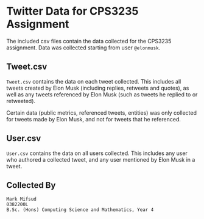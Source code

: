 # Twitter Data for CPS3235 Assignment
The included csv files contain the data collected for the CPS3235 assignment.
Data was collected starting from user `@elonmusk`.


## Tweet.csv
`Tweet.csv` contains the data on each tweet collected.
This includes all tweets created by Elon Musk (including replies, retweets and quotes),
as well as any tweets referenced by Elon Musk (such as tweets he replied to or retweeted).

Certain data (public metrics, referenced tweets, entities) was only collected for tweets made by Elon Musk,
and not for tweets that he referenced.


## User.csv
`User.csv` contains the data on all users collected.
This includes any user who authored a collected tweet, and any user mentioned by Elon Musk in a tweet.


## Collected By
```
Mark Mifsud
0382200L
B.Sc. (Hons) Computing Science and Mathematics, Year 4
```
